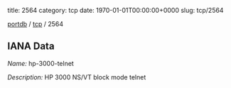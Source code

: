 title: 2564
category: tcp
date: 1970-01-01T00:00:00+0000
slug: tcp/2564

[portdb](/) / [tcp](/category/tcp.html) / 2564


## IANA Data

_Name:_ hp-3000-telnet

_Description:_ HP 3000 NS/VT block mode telnet


